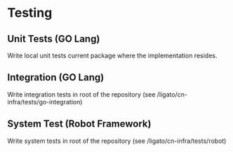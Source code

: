 # Testing

## Unit Tests (GO Lang)
Write local unit tests current package where the implementation resides.

## Integration (GO Lang)
Write integration tests in root of the repository (see /ligato/cn-infra/tests/go-integration)

## System Test (Robot Framework)
Write system tests in root of the repository (see /ligato/cn-infra/tests/robot)